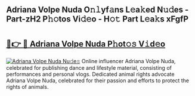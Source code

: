 ## Adriana Volpe Nuda O𝚗𝚕yf𝚊ns L𝚎a𝚔ed N𝚞𝚍es - Part-zH2 P𝚑𝚘tos Vi𝚍𝚎o - H𝚘𝚝 Part L𝚎a𝚔s xFgfP

# <h2><a href="http://kf0upbp.oniu.top/?m=Adriana+Volpe+Nuda">🔗👉 🔴 Adriana Volpe Nuda P𝚑ot𝚘𝚜 V𝚒d𝚎o</a></h2>

[![Adriana Volpe Nuda Nu𝚍e𝚜](https://i.imgur.com/0qMVB7G.gif)](http://kf0upbp.oniu.top/?m=Adriana+Volpe+Nuda)
Online influencer Adriana Volpe Nuda, celebrated for publishing dance and lifestyle material, consisting of performances and personal vlogs. Dedicated animal rights advocate Adriana Volpe Nuda, celebrated for their passion and efforts to protect the rights of animals.  
